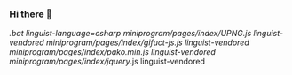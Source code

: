 ### Hi there 👋

*.bat linguist-language=csharp
miniprogram/pages/index/UPNG.js linguist-vendored
miniprogram/pages/index/gifuct-js.js linguist-vendored
miniprogram/pages/index/pako.min.js linguist-vendored
miniprogram/pages/index/jquery*.js linguist-vendored

<!--
**StringsLi/StringsLi** is a ✨ _special_ ✨ repository because its `README.md` (this file) appears on your GitHub profile.

Here are some ideas to get you started:

- 🔭 I’m currently working on ...
- 🌱 I’m currently learning ...
- 👯 I’m looking to collaborate on ...
- 🤔 I’m looking for help with ...
- 💬 Ask me about ...
📫 How to reach me: https://stringsli.github.io/
- 😄 Pronouns: ...
- ⚡ Fun fact: ...
-->
